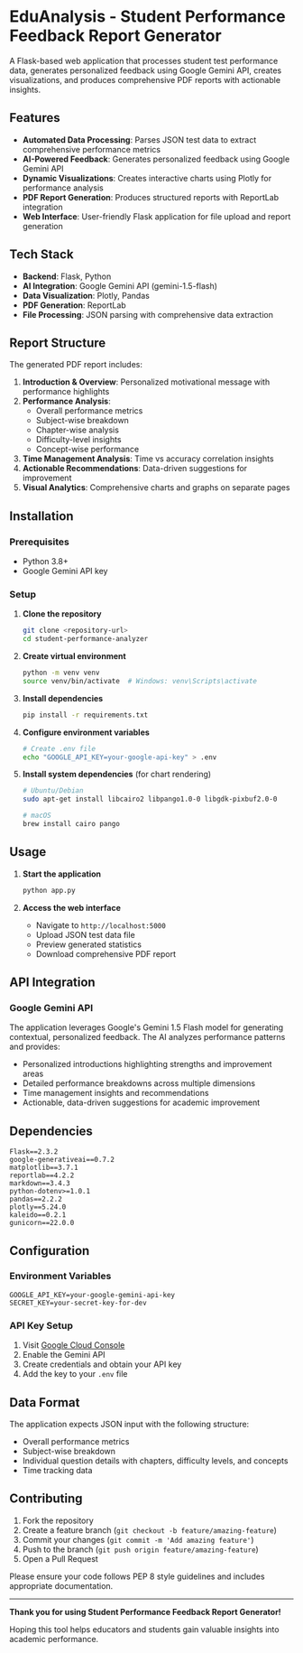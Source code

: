 # EduAnalysis - Student Performance Feedback Report Generator 

A Flask-based web application that processes student test performance data, generates personalized feedback using Google Gemini API, creates visualizations, and produces comprehensive PDF reports with actionable insights.

## Features

- **Automated Data Processing**: Parses JSON test data to extract comprehensive performance metrics
- **AI-Powered Feedback**: Generates personalized feedback using Google Gemini API
- **Dynamic Visualizations**: Creates interactive charts using Plotly for performance analysis
- **PDF Report Generation**: Produces structured reports with ReportLab integration
- **Web Interface**: User-friendly Flask application for file upload and report generation

## Tech Stack

- **Backend**: Flask, Python
- **AI Integration**: Google Gemini API (gemini-1.5-flash)
- **Data Visualization**: Plotly, Pandas
- **PDF Generation**: ReportLab
- **File Processing**: JSON parsing with comprehensive data extraction

## Report Structure

The generated PDF report includes:

1. **Introduction & Overview**: Personalized motivational message with performance highlights
2. **Performance Analysis**: 
   - Overall performance metrics
   - Subject-wise breakdown
   - Chapter-wise analysis
   - Difficulty-level insights
   - Concept-wise performance
3. **Time Management Analysis**: Time vs accuracy correlation insights
4. **Actionable Recommendations**: Data-driven suggestions for improvement
5. **Visual Analytics**: Comprehensive charts and graphs on separate pages

## Installation

### Prerequisites
- Python 3.8+
- Google Gemini API key

### Setup

1. **Clone the repository**
   ```bash
   git clone <repository-url>
   cd student-performance-analyzer
   ```

2. **Create virtual environment**
   ```bash
   python -m venv venv
   source venv/bin/activate  # Windows: venv\Scripts\activate
   ```

3. **Install dependencies**
   ```bash
   pip install -r requirements.txt
   ```

4. **Configure environment variables**
   ```bash
   # Create .env file
   echo "GOOGLE_API_KEY=your-google-api-key" > .env
   ```

5. **Install system dependencies** (for chart rendering)
   ```bash
   # Ubuntu/Debian
   sudo apt-get install libcairo2 libpango1.0-0 libgdk-pixbuf2.0-0
   
   # macOS
   brew install cairo pango
   ```

## Usage

1. **Start the application**
   ```bash
   python app.py
   ```

2. **Access the web interface**
   - Navigate to `http://localhost:5000`
   - Upload JSON test data file
   - Preview generated statistics
   - Download comprehensive PDF report

## API Integration

### Google Gemini API
The application leverages Google's Gemini 1.5 Flash model for generating contextual, personalized feedback. The AI analyzes performance patterns and provides:

- Personalized introductions highlighting strengths and improvement areas
- Detailed performance breakdowns across multiple dimensions
- Time management insights and recommendations
- Actionable, data-driven suggestions for academic improvement

## Dependencies

```
Flask==2.3.2 
google-generativeai==0.7.2 
matplotlib==3.7.1 
reportlab==4.2.2
markdown==3.4.3
python-dotenv>=1.0.1
pandas==2.2.2 
plotly==5.24.0
kaleido==0.2.1
gunicorn==22.0.0

```

## Configuration

### Environment Variables
```env
GOOGLE_API_KEY=your-google-gemini-api-key
SECRET_KEY=your-secret-key-for-dev

```

### API Key Setup
1. Visit [Google Cloud Console](https://console.cloud.google.com/)
2. Enable the Gemini API
3. Create credentials and obtain your API key
4. Add the key to your `.env` file

## Data Format

The application expects JSON input with the following structure:
- Overall performance metrics
- Subject-wise breakdown
- Individual question details with chapters, difficulty levels, and concepts
- Time tracking data

## Contributing

1. Fork the repository
2. Create a feature branch (`git checkout -b feature/amazing-feature`)
3. Commit your changes (`git commit -m 'Add amazing feature'`)
4. Push to the branch (`git push origin feature/amazing-feature`)
5. Open a Pull Request

Please ensure your code follows PEP 8 style guidelines and includes appropriate documentation.

---

**Thank you for using Student Performance Feedback Report Generator!** 

Hoping this tool helps educators and students gain valuable insights into academic performance.



